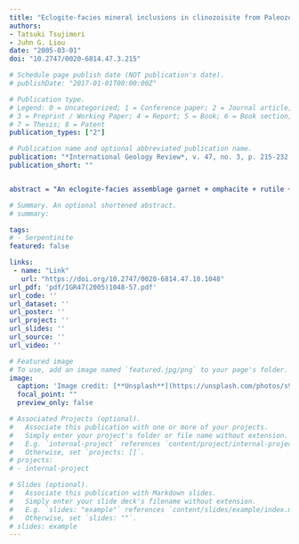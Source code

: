 ```yaml
---
title: "Eclogite-facies mineral inclusions in clinozoisite from Paleozoic blueschist, central Chugoku Mountains, Southwest Japan: Evidence of regional eclogite-facies metamorphism"
authors:
- Tatsuki Tsujimori
- Juhn G. Liou
date: "2005-03-01"
doi: "10.2747/0020-6814.47.3.215"

# Schedule page publish date (NOT publication's date).
# publishDate: "2017-01-01T00:00:00Z"

# Publication type.
# Legend: 0 = Uncategorized; 1 = Conference paper; 2 = Journal article;
# 3 = Preprint / Working Paper; 4 = Report; 5 = Book; 6 = Book section;
# 7 = Thesis; 8 = Patent
publication_types: ["2"]

# Publication name and optional abbreviated publication name.
publication: "*International Geology Review*, v. 47, no. 3, p. 215-232, https://doi.org/10.2747/0020-6814.47.3.215"
publication_short: ""


abstract = "An eclogite-facies assemblage garnet + omphacite + rutile + glaucophane + quartz occurs as inclusions in clinozoisite porphyroblasts in a high-grade blueschist block in the Paleozoic Osayama serpentinite mélange of the Chugoku Mountains, southwest Japan. Textual relations, and parageneses and compositions of minerals, indicate that the high-grade block experienced peak eclogite-facies metamorphism (M1) and subsequent blueschist-facies overprinting (M2). Moreover, low-P amphibolite-facies minerals (M0) that may represent remnants of pre-subduction conditions are locally preserved in the protolith. Omphacite + adjacent garnet inclusion pairs in clinozoisite give a minimum P = 1.1-1.3 GPa at T = ~480-550°C. Many petrologic similarities between the Osayama eclogite and the Hida Mountains eclogite provide evidence for a regional eclogite-facies metamorphism in Paleozoic terranes of southwest Japan. Considering available petrotectonic information regarding eastern Asia, we suggest two alternative models: (1) Japanese Paleozoic eclogites may represent 'Pacific-type' subduction prior to collision between the Sino-Korean and Yangtze blocks, which occurred on both western and eastern sides of the Qinling-Dabie-Sulu belt; or (2) Japanese Paleozoic eclogites may represent part of a Paleozoic 'Pacific-type' subduction chain, which is continuous from the China-Russia border through Japan southward to North Korea."

# Summary. An optional shortened abstract.
# summary: 

tags: 
# - Serpentinite
featured: false

links:
 - name: "Link"
   url: "https://doi.org/10.2747/0020-6814.47.10.1048"
url_pdf: 'pdf/IGR47(2005)1048-57.pdf'
url_code: ''
url_dataset: ''
url_poster: ''
url_project: ''
url_slides: ''
url_source: ''
url_video: ''

# Featured image
# To use, add an image named `featured.jpg/png` to your page's folder. 
image: 
  caption: 'Image credit: [**Unsplash**](https://unsplash.com/photos/s9CC2SKySJM)'
  focal_point: ""
  preview_only: false

# Associated Projects (optional).
#   Associate this publication with one or more of your projects.
#   Simply enter your project's folder or file name without extension.
#   E.g. `internal-project` references `content/project/internal-project/index.md`.
#   Otherwise, set `projects: []`.
# projects:
# - internal-project

# Slides (optional).
#   Associate this publication with Markdown slides.
#   Simply enter your slide deck's filename without extension.
#   E.g. `slides: "example"` references `content/slides/example/index.md`.
#   Otherwise, set `slides: ""`.
# slides: example
---
```

